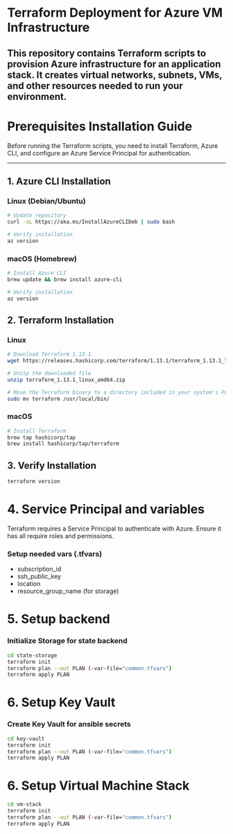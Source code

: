 # Terraform Deployment for Azure VM Infrastructure

This repository contains Terraform scripts to provision Azure infrastructure for an application stack. It creates virtual networks, subnets, VMs, and other resources needed to run your environment.
---

# Prerequisites Installation Guide

Before running the Terraform scripts, you need to install Terraform, Azure CLI, and configure an Azure Service Principal for authentication.

---

## 1. Azure CLI Installation

### Linux (Debian/Ubuntu)
```bash
# Update repository
curl -sL https://aka.ms/InstallAzureCLIDeb | sudo bash

# Verify installation
az version
```

### macOS (Homebrew)
```bash
# Install Azure CLI
brew update && brew install azure-cli

# Verify installation
az version
```

## 2. Terraform Installation

### Linux
```bash
# Download Terraform 1.13.1
wget https://releases.hashicorp.com/terraform/1.13.1/terraform_1.13.1_linux_amd64.zip

# Unzip the downloaded file
unzip terraform_1.13.1_linux_amd64.zip

# Move the Terraform binary to a directory included in your system's PATH
sudo mv terraform /usr/local/bin/
```

### macOS
```bash
# Install Terraform
brew tap hashicorp/tap
brew install hashicorp/tap/terraform
```

## 3. Verify Installation
```bash
terraform version
```

# 4. Service Principal and variables
Terraform requires a Service Principal to authenticate with Azure. Ensure it has all require roles and permissions.

### Setup needed vars (.tfvars)
- subscription_id
- ssh_public_key
- location
- resource_group_name (for storage)

# 5. Setup backend
### Initialize Storage for state backend
```bash
cd state-storage
terraform init
terraform plan --out PLAN (-var-file="common.tfvars")
terraform apply PLAN
```

# 6. Setup Key Vault
### Create Key Vault for ansible secrets
```bash
cd key-vault
terraform init
terraform plan --out PLAN (-var-file="common.tfvars")
terraform apply PLAN
```

# 6. Setup Virtual Machine Stack
```bash
cd vm-stack
terraform init
terraform plan --out PLAN (-var-file="common.tfvars")
terraform apply PLAN
```

